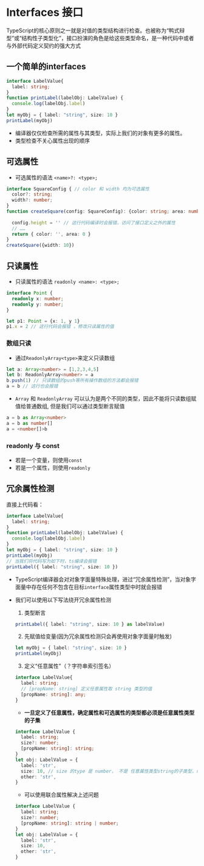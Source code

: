 # Interfaces 接口
TypeScript的核心原则之一就是对值的类型结构进行检查。也被称为“鸭式辩型”或“结构性子类型化”，接口扮演的角色是给这些类型命名，是一种代码中或者与外部代码定义契约的强大方式
## 一个简单的interfaces
```ts
interface LabelValue{
  label: string;
}
function printLabel(labelObj: LabelValue) {
  console.log(labelObj.label)
}
let myObj = { label: "string", size: 10 }
printLabel(myObj)
```
- 编译器仅仅检查所需的属性与其类型，实际上我们的对象有更多的属性。
- 类型检查不关心属性出现的顺序

## 可选属性
- 可选属性的语法 `<name>?: <type>;`
```ts
interface SquareConfig { // color 和 width 均为可选属性
  color?: string;
  width?: number;
}
function createSquare(config: SquareConfig): {color: string; area: number} {
  
  config.height = '' // 这行代码编译时会报错，访问了接口定义之外的属性
  // ……
  return { color: '', area: 0 }
}
createSquare({width: 10})
```

## 只读属性
- 只读属性的语法 `readonly <name>: <type>;`
```ts
interface Point {
  readonly x: number;
  readonly y: number;
}

let p1: Point = {x: 1, y 1}
p1.x = 2 // 这行代码会报错 ，修改只读属性的值
```
### 数组只读
- 通过`ReadonlyArray<type>`来定义只读数组
```ts
let a: Array<number> = [1,2,3,4,5]
let b: ReadonlyArray<number> = a
b.push(1) // 只读数组的push等所有操作数组的方法都会报错
a = b // 这行也会报错
```
- `Array` 和 `ReadonlyArray` 可以认为是两个不同的类型，因此不能将只读数组赋值给普通数组, 但是我们可以通过类型断言赋值
```ts
a = b as Array<number>
a = b as number[]
a = <number[]>b
```
### readonly 与 const 
- 若是一个变量，则使用`const`
- 若是一个属性，则使用`readonly`

## 冗余属性检测
直接上代码看：
```ts
interface LabelValue{
  label: string;
}
function printLabel(labelObj: LabelValue) {
  console.log(labelObj.label)
}
let myObj = { label: "string", size: 10 }
printLabel(myObj)
// 当我们将代码写为如下时，ts编译会报错
printLabel({ label: "string", size: 10 })
```
- TypeScript编译器会对对象字面量特殊处理，进过“冗余属性检测”，当对象字面量中存在任何不包含在目标`interface`属性类型中时就会报错
- 我们可以使用以下写法绕开冗余属性检测
  1. 类型断言
  ```ts
  printLabel({ label: "string", size: 10 } as labelValue)
  ```

  2. 先赋值给变量(因为冗余属性检测只会再使用对象字面量时触发)
  ```ts
  let myObj = { label: "string", size: 10 }
  printLabel(myObj)
  ```

  3. 定义“任意属性”（？字符串索引签名）
  ```ts
  interface LabelValue{
    label: string;
    // [propName: string] 定义任意属性取 string 类型的值
    [propName: string]: any;
  }
  ```
    - **一旦定义了任意属性，确定属性和可选属性的类型都必须是任意属性类型的子集**
    ```ts
    interface LabelValue {
      label: string;
      size?: number;
      [propName: string]: string;
    }
    let obj: LabelValue = {
      label: 'str',
      size: 10, // size 的type 是 number， 不是 任意属性类型string的子类型，编译是会报错
      other: 'str',
    }
    ```
    - 可以使用联合属性解决上述问题
    ```ts
    interface LabelValue {
      label: string;
      size?: number;
      [propName: string]: string | number;
    }
    let obj: LabelValue = {
      label: 'str',
      size: 10,
      other: 'str',
    }
    ```
    



